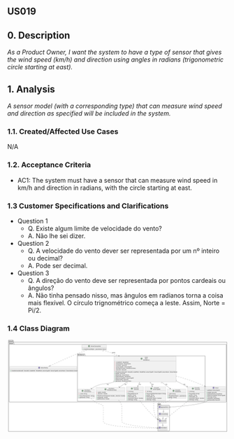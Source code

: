 ## US019 

## 0. Description
_As a Product Owner, I want the system to have a type of sensor that gives the wind speed (km/h) and direction using angles in radians (trigonometric circle starting at east)._

## 1. Analysis
_A sensor model (with a corresponding type) that can measure wind speed and direction as specified will be included in the system._

### 1.1. Created/Affected Use Cases
N/A

### 1.2. Acceptance Criteria
* AC1: The system must have a sensor that can measure wind speed in km/h and direction in radians, with the circle starting at east.

### 1.3 Customer Specifications and Clarifications
- Question 1
  - Q. Existe algum limite de velocidade do vento?
  - A. Não lhe sei dizer.
- Question 2
  - Q. A velocidade do vento dever ser representada por um nº inteiro ou decimal?
  - A. Pode ser decimal.
- Question 3
  - Q. A direção do vento deve ser representada por pontos cardeais ou ângulos?
  - A. Não tinha pensado nisso, mas ângulos em radianos torna a coisa mais flexível. O círculo trignométrico começa a leste. Assim, Norte = Pi/2.

### 1.4 Class Diagram
![ClassDiagram](artifacts/us19_CD_v2.svg)
